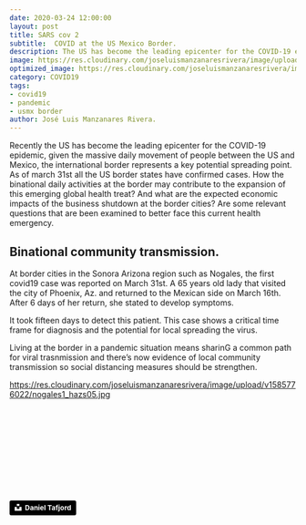 ```yaml
---
date: 2020-03-24 12:00:00
layout: post
title: SARS cov 2
subtitle:  COVID at the US Mexico Border.
description: The US has become the leading epicenter for the COVID-19 epidemic, given the massive daily movement of people between the US and Mexico, the international border represents a key potential spreading point. As of march 31st all the US border states have confirmed cases. How the binational daily activities at the border may contribute to the expansion of this emerging global health treat?  And what are the expected economic impacts of the business shutdown at the border cities? Are some relevant questions that are been examined to better face this current health emergency.
image: https://res.cloudinary.com/joseluismanzanaresrivera/image/upload/v1585767171/covid_1_bmhufg.jpg
optimized_image: https://res.cloudinary.com/joseluismanzanaresrivera/image/upload/v1585767171/covid_1_bmhufg.jpg
category: COVID19
tags:
- covid19
- pandemic
- usmx border
author: José Luis Manzanares Rivera.
---
```

  
Recently the US has become the leading epicenter for the COVID-19 epidemic, given the massive daily movement of people between the US and Mexico, the international border represents a key potential spreading point. As of march 31st all the US border states have confirmed cases. 
How the binational daily activities at the border may contribute to the expansion of this emerging global health treat?  And what are the expected economic impacts of the business shutdown at the border cities? Are some relevant questions that are been examined to better face this current health emergency.

## Binational community transmission.

At border cities in the Sonora Arizona region such as Nogales, the first covid19 case was reported on March 31st. A 65 years old lady that visited the city of Phoenix, Az. and returned to the Mexican side on March 16th. After 6 days of her return, she stated to develop symptoms.

It took fifteen days to detect this patient.  This case shows a critical time frame for diagnosis and the potential for local spreading the virus.

Living  at the border in a pandemic situation means sharinG  a common path for viral trasnmission and there’s  now evidence of local community transmission so social distancing measures should be strengthen. 


https://res.cloudinary.com/joseluismanzanaresrivera/image/upload/v1585776022/nogales1_hazs05.jpg


<div class="iframe_container">
<iframe width=”650″ height=”400″ frameborder=”0″ scrolling=”no” marginheight=”0″ marginwidth=”0″ title=”2019-nCoV”src=”//arcgis.com/apps/Embed/index.html?webmap=14aa9e5660cf42b5b4b546dec6ceec7c&extent=77.3846,11.535,163.5174,52.8632&zoom=true&previewImage=false&scale=true&disable_scroll=true&theme=light”>
</iframe>
</div>


<a style="background-color:black;color:white;text-decoration:none;padding:4px 6px;font-family:-apple-system, BlinkMacSystemFont, &quot;San Francisco&quot;, &quot;Helvetica Neue&quot;, Helvetica, Ubuntu, Roboto, Noto, &quot;Segoe UI&quot;, Arial, sans-serif;font-size:12px;font-weight:bold;line-height:1.2;display:inline-block;border-radius:3px" href="https://unsplash.com/@danieltafjord?utm_medium=referral&amp;utm_campaign=photographer-credit&amp;utm_content=creditBadge" target="_blank" rel="noopener noreferrer" title="Download free do whatever you want high-resolution photos from Daniel Tafjord"><span style="display:inline-block;padding:2px 3px"><svg xmlns="http://www.w3.org/2000/svg" style="height:12px;width:auto;position:relative;vertical-align:middle;top:-2px;fill:white" viewBox="0 0 32 32"><title>unsplash-logo</title><path d="M10 9V0h12v9H10zm12 5h10v18H0V14h10v9h12v-9z"></path></svg></span><span style="display:inline-block;padding:2px 3px">Daniel Tafjord</span></a>